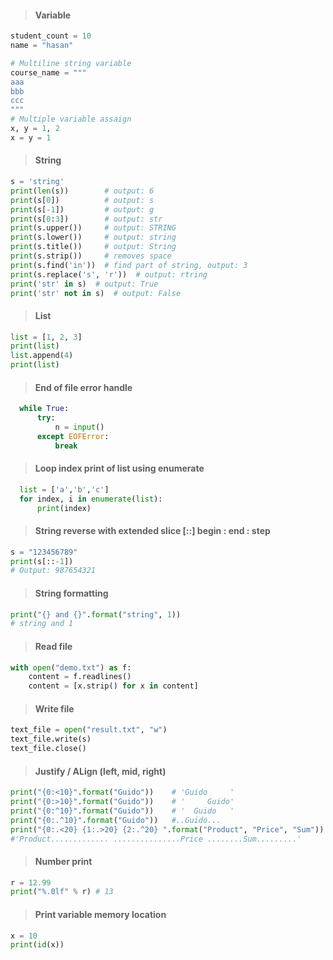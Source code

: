 > #### Variable #### 

````python
student_count = 10
name = "hasan"

# Multiline string variable
course_name = """
aaa
bbb
ccc
"""
# Multiple variable assaign
x, y = 1, 2
x = y = 1
````

> #### String ####
````python
s = 'string'
print(len(s))        # output: 6
print(s[0])          # output: s
print(s[-1])         # output: g
print(s[0:3])        # output: str
print(s.upper())     # output: STRING
print(s.lower())     # output: string
print(s.title())     # output: String
print(s.strip())     # removes space
print(s.find('in'))  # find part of string, output: 3
print(s.replace('s', 'r'))  # output: rtring
print('str' in s)  # output: True
print('str' not in s)  # output: False
````

> #### List ####
````python
list = [1, 2, 3]
print(list)
list.append(4)
print(list)
````

> #### End of file error handle ####
````python
  while True:
      try:
          n = input()
      except EOFError:
          break
````

> #### Loop index print of list using enumerate ####
````python
  list = ['a','b','c']
  for index, i in enumerate(list):
      print(index)
````

> #### String reverse with extended slice [::] begin : end : step ####
```python
s = "123456789"
print(s[::-1])    
# Output: 987654321
```

> #### String formatting ####
```python
print("{} and {}".format("string", 1))
# string and 1
```

> #### Read file ####
```python
with open("demo.txt") as f:
    content = f.readlines()
    content = [x.strip() for x in content]
```

> #### Write file ####
```python
text_file = open("result.txt", "w")
text_file.write(s)
text_file.close()
```

> #### Justify / ALign (left, mid, right) ####
```python
print("{0:<10}".format("Guido"))    # 'Guido     '
print("{0:>10}".format("Guido"))    # '     Guido'
print("{0:^10}".format("Guido"))    # '  Guido   '
print("{0:.^10}".format("Guido"))   #..Guido...
print("{0:.<20} {1:.>20} {2:.^20} ".format("Product", "Price", "Sum"))
#'Product............. ...............Price ........Sum.........'
```

> #### Number print ####
```python
r = 12.99
print("%.0lf" % r) # 13
```

> #### Print variable memory location ####
```python
x = 10
print(id(x))
```
